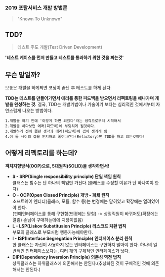 ### 2019 포탈서비스 개발 방법론 

> "Known To Unknown"

## TDD?
> 테스트 주도 개발(Test Driven Development)

**'테스트 케이스를 먼저 만들고 테스트를 통과하기 위한 것을 짜는것'**
## 무슨 말일까?
보통은 개발을 하게되면 코딩이 끝난 후 테스트를 하게 된다.<br>

**TDD는 테스트를 만들어가면서 에러를 통한 피드백을 받으면서 리펙토링을 해나가며 개발을 완성하는 것.**
결국, TDD는 개발기법이나 기술이기 보다는 심리적인 것에서부터 자연스럽게 나오는 방법이다.
<pre>
<code>1.개발을 하기 전에 '이렇게 하면 되겠다'라는 생각으로부터 시작해서
2.개발을 하다보면 에러(피드백)에 부딪히게 될것이다.
3.개발하기 전에 했던 생각과 에러(피드백)에 갭이 생기게 됨
4.이 둘 사이의 갭을 인지하고 줄여나간다(Refactory)면 TDD를 하고 있는것이다!</code>
</pre>

## 어떻게 리펙토리를 하는데?
**객치지향방식(OOP)으로, 5대원칙(SOLID)을 생각하면서!**
 * **S - SRP(Single responsibility principle) 단일 책임 원칙**<br>
  클래스든 함수든 단 하나의 책임만 가진다.(클래스를 수정할 이유가 단 하나여야 한다)
 * **O - OCP(Open Closed Principle) 개방 - 폐쇄 원칙**<br>
  소프트웨어 엔티티(클래스, 모듈, 함수 등)는 변경에는 닫혀있고 확장에는 열려있어야 한다.<br>
  (판매인터페이스를 통해 구현함(변경에는 닫힘) -> 상점직원이 바뀌어도(확장에는 열림) 손님이 구매하는데에 지장이없음)
 * **L - LSP(Liskov Substitusion Principle) 리스코프 치환 법칙**<br>
   부모의 클래스로 부모처럼 행동가능해야한다.
 * **I - ISP(Interface Segregation Principle) 인터페이스 분리 원칙**<br>
 한 클래스는 자신이 사용하지 않는 인터페이스는 구현하지 말아야 한다. 하나의 일반적인 인터페이스보다는, 여러 개의 구체적인 인터페이스가 낫다.
 * **DIP(Dependency Inversion Principle) 의존성 역전 법칙**<br>
 상위클래스는 하위클래스에 의존해서는 안된다.(추상화된 것이 구체적인 것에 의존해서는 안된다.)




